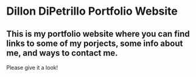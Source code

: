 # Dillon DiPetrillo Portfolio Website

## This is my portfolio website where you can find links to some of my porjects, some info about me, and ways to contact me.

Please give it a look!
